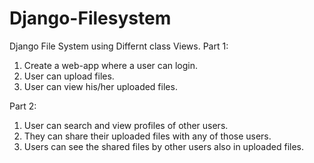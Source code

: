 # Django-Filesystem
Django File System using Differnt class Views.
Part 1:
1. Create a web-app where a user can login.
2. User can upload files.
3. User can view his/her uploaded files.

Part 2:
1. User can search and view profiles of other users.
2. They can share their uploaded files with any of those users.
3. Users can see the shared files by other users also in uploaded files.
